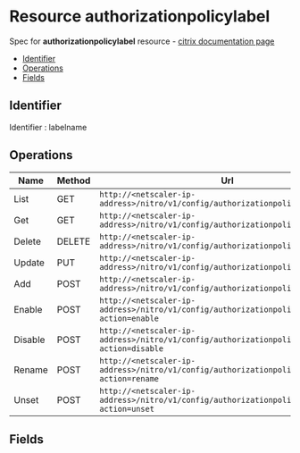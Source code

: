 # Resource authorizationpolicylabel

Spec for **authorizationpolicylabel** resource - [citrix documentation page](https://developer-docs.citrix.com/projects/netscaler-nitro-api/en/12.0/configuration/authorization/authorizationpolicylabel/authorizationpolicylabel/)

- [Identifier](#identifier)
- [Operations](#operations)
- [Fields](#fields)

## Identifier

Identifier : labelname

## Operations

| Name | Method | Url |
|----|----|----|
| List | GET | `http://<netscaler-ip-address>/nitro/v1/config/authorizationpolicylabel` |
| Get | GET | `http://<netscaler-ip-address>/nitro/v1/config/authorizationpolicylabel/<name>` |
| Delete | DELETE | `http://<netscaler-ip-address>/nitro/v1/config/authorizationpolicylabel/<name>` |
| Update | PUT | `http://<netscaler-ip-address>/nitro/v1/config/authorizationpolicylabel` |
| Add | POST | `http://<netscaler-ip-address>/nitro/v1/config/authorizationpolicylabel` |
| Enable | POST | `http://<netscaler-ip-address>/nitro/v1/config/authorizationpolicylabel?action=enable` |
| Disable | POST | `http://<netscaler-ip-address>/nitro/v1/config/authorizationpolicylabel?action=disable` |
| Rename | POST | `http://<netscaler-ip-address>/nitro/v1/config/authorizationpolicylabel?action=rename` |
| Unset | POST | `http://<netscaler-ip-address>/nitro/v1/config/authorizationpolicylabel?action=unset` |

## Fields


